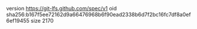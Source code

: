 version https://git-lfs.github.com/spec/v1
oid sha256:b167f5ee72162d9a66476968b6f90ead2338b6d7f2bc16fc7df8a0ef6ef19455
size 2170
